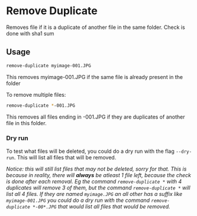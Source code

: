 Remove Duplicate
===================

Removes file if it is a duplicate of another file in the same folder. Check is done with sha1 sum

## Usage ##
```bash
remove-duplicate myimage-001.JPG
```

This removes myimage-001.JPG if the same file is already present in the folder


To remove multiple files:
```bash
remove-duplicate *-001.JPG
```

This removes all files ending in -001.JPG if they are duplicates of another file in this folder. 

### Dry run
To test what files will be deleted, you could do a dry run with the flag `--dry-run`. This will list all files that will be removed. 

*Notice: this will still list files that may not be deleted, sorry for that. This is because in reality, there will **always** be atleast 1 file left, because the check is done after each removal. Eg the command `remove-duplicate *` with 4 duplicates will remove 3 of them, but the command `remove-duplicate *` will list all 4 files. If they are named `myimage.JPG` an all other has a suffix like `myimage-001.JPG` you could do a dry run with the command `remove-duplicate *-00*.JPG` that would list all files that would be removed.* 